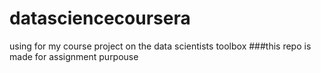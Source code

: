 # datasciencecoursera
using for my course project on the data scientists toolbox
###this repo is made for assignment purpouse
